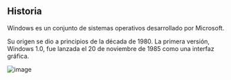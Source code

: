 ## Historia

Windows es un conjunto de sistemas operativos desarrollado por Microsoft.
 
Su origen se dio a principios de la década de 1980. La primera versión, Windows 1.0, fue lanzada el 20 de noviembre de 1985 como una interfaz gráfica.  

![image](https://github.com/user-attachments/assets/2310ef37-7921-4cd3-b2dc-4e873e6b9383)
